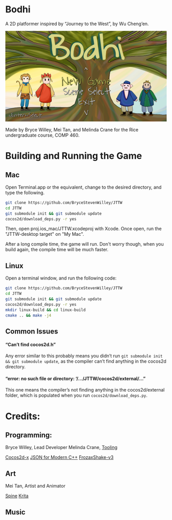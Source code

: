 # Bodhi
A 2D platformer inspired by “Journey to the West”, by Wu Cheng’en.

![Bodhi’s Main Menu](/Bodhi_Menu.png)

Made by Bryce Willey, Mei Tan, and Melinda Crane for the Rice undergraduate course, COMP 460.

# Building and Running the Game

## Mac

Open Terminal.app or the equivalent, change to the desired directory, and type the following.

```bash
git clone https://github.com/BryceStevenWilley/JTTW 
cd JTTW
git submodule init && git submodule update
cocos2d/download_deps.py -r yes
```

Then, open proj.ios\_mac/JTTW.xcodeproj with Xcode. Once open, 
run the "JTTW-desktop target" on "My Mac".

After a long compile time, the game will run. Don't worry though,
when you build again, the compile time will be much faster.

## Linux

Open a terminal window, and run the following code:

```bash
git clone https://github.com/BryceStevenWilley/JTTW 
cd JTTW
git submodule init && git submodule update
cocos2d/download_deps.py -r yes
mkdir linux-build && cd linux-build
cmake .. && make -j4
```

## Common Issues

#### “Can’t find cocos2d.h”

Any error similar to this probably means you didn’t run `git submodule init && git submodule update`,
as the compiler can’t find anything in the cocos2d directory. 

#### “error: no such file or directory: ‘/…/JTTW/cocos2d/external/…”

This one means the compiler’s not finding anything in the cocos2d/external folder, which is populated when
you run `cocos2d/download_deps.py`. 


# Credits:

## Programming:

Bryce Willey, Lead Developer
Melinda Crane, [Tooling](https://github.com/runningcrane/JTTWLevelEditor)

[Cocos2d-x](https://github.com/cocos2d/cocos2d-x)
[JSON for Modern C++](https://github.com/nlohmann/json)
[FrozaxShake-v3](https://github.com/tankorsmash/FrozaxShake-v3)

## Art

Mei Tan, Artist and Animator

[Spine](http://esotericsoftware.com/)
[Krita](https://krita.org/en/)

## Music


